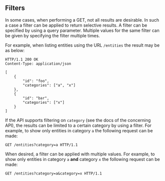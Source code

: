 ## Filters

In some cases, when performing a GET, not all results are desirable. In
such a case a filter can be applied to return selective results. A filter can
be specified by using a query parameter. Multiple values for the same filter
can be given by specifying the filter multiple times.

For example, when listing entities using the URL `/entities` the result may be
as below:

```http
HTTP/1.1 200 OK
Content-Type: application/json

[
    {
        "id": "foo",
        "categories": ["a", "x"]
    },
    {
        "id": "bar",
        "categories": ["x"]
    }
]
```

If the API supports filtering on `category` (see the docs of the concerning
API), the results can be limited to a certain category by using a filter.
For example, to show only entities in category `a` the following request can
be made:

```http
GET /entities?category=a HTTP/1.1
```

When desired, a filter can be applied with multiple values. For example, to
show only entities in category `a` **and** category `x` the following request
can be made:

```http
GET /entities?category=a&category=x HTTP/1.1
```

